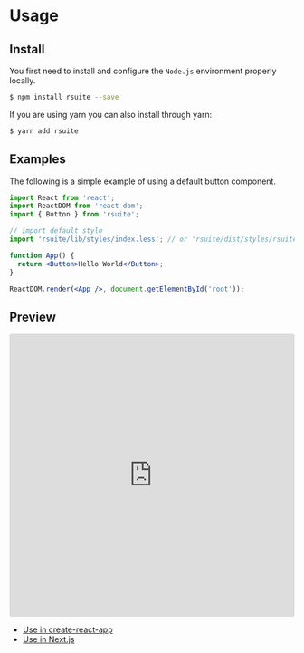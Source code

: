 # Usage

## Install

You first need to install and configure the `Node.js` environment properly locally.

```bash
$ npm install rsuite --save
```

If you are using yarn you can also install through yarn:

```bash
$ yarn add rsuite
```

## Examples

The following is a simple example of using a default button component.

```jsx
import React from 'react';
import ReactDOM from 'react-dom';
import { Button } from 'rsuite';

// import default style
import 'rsuite/lib/styles/index.less'; // or 'rsuite/dist/styles/rsuite.css'

function App() {
  return <Button>Hello World</Button>;
}

ReactDOM.render(<App />, document.getElementById('root'));
```

## Preview

<iframe src="https://codesandbox.io/embed/k9v972q3lr" style="width:100%; height:500px; border:0; border-radius: 4px; overflow:hidden;" sandbox="allow-modals allow-forms allow-popups allow-scripts allow-same-origin"></iframe>

- [Use in create-react-app](use-with-create-react-app)
- [Use in Next.js](use-next-app)
